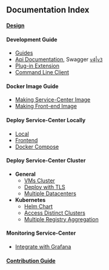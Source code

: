 ## Documentation Index

#### [Design](/docs/design.md)

#### Development Guide

- [Guides](/docs/dev-guide.md) 
- [Api Documentation](https://rawcdn.githack.com/ServiceComb/service-center/master/docs/api-docs.html),
Swagger [`v4`](/server/core/swagger/v4.yaml)|[`v3`](/server/core/swagger/v3.yaml)
- [Plug-in Extension](/docs/plugin.md)
- [Command Line Client](/scctl/README.md)

#### Docker Image Guide

- [Making Service-Center Image](/scripts/docker/build-image)
- [Making Front-end Image](/scripts/docker/build-frontend-image)

#### Deploy Service-Center Locally

- [Local](/README.md#running-service-center-using-the-release)
- [Frontend](/README.md#running-frontend-using-the-release)
- [Docker Compose](/scripts/docker) 

#### Deploy Service-Center Cluster

+ **General**
  - [VMs Cluster](/docs/sc-cluster.md)
  - [Deploy with TLS](/docs/security-tls.md)
  - [Multiple Datacenters](/docs/multidcs.md)
+ **Kubernetes**
  - [Helm Chart](/docs/helm.md)
  - [Access Distinct Clusters](/docs/kubeclusters.md)
  - [Multiple Registry Aggregation](/docs/aggregate.md)

#### Monitoring Service-Center

- [Integrate with Grafana](/docs/integration-grafana.md)

#### [Contribution Guide](/CONTRIBUTING.md) 